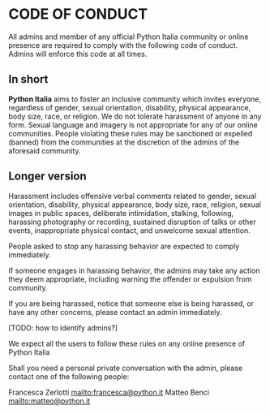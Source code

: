 # CODE OF CONDUCT

All admins and member of any official Python Italia community or online presence
are required to comply with the following code of conduct.
Admins will enforce this code at all times.

## In short

**Python Italia** aims to foster an inclusive community which invites everyone,
regardless of gender, sexual orientation, disability, physical appearance,
body size, race, or religion. We do not tolerate harassment of anyone in any form.
Sexual language and imagery is not appropriate for any of our online communities.
People violating these rules may be sanctioned or expelled (banned) from the communities
at the discretion of the admins of the aforesaid community.

## Longer version

Harassment includes offensive verbal comments related to gender, sexual orientation, disability,
physical appearance, body size, race, religion, sexual images in public spaces, deliberate intimidation,
stalking, following, harassing photography or recording, sustained disruption of talks or other events,
inappropriate physical contact, and unwelcome sexual attention.

People asked to stop any harassing behavior are expected to comply immediately.

If someone engages in harassing behavior, the admins may take any action they deem appropriate,
including warning the offender or expulsion from community.

If you are being harassed, notice that someone else is being harassed, or have any other concerns,
please contact an admin immediately.

[TODO: how to identify admins?]

We expect all the users to follow these rules on any online presence of Python Italia

Shall you need a personal private conversation with the admin, please contact
one of the following people:

Francesca Zerlotti [mailto:francesca@python.it](francesca@python.it)
Matteo Benci [mailto:matteo@python.it](matteo@python.it)

